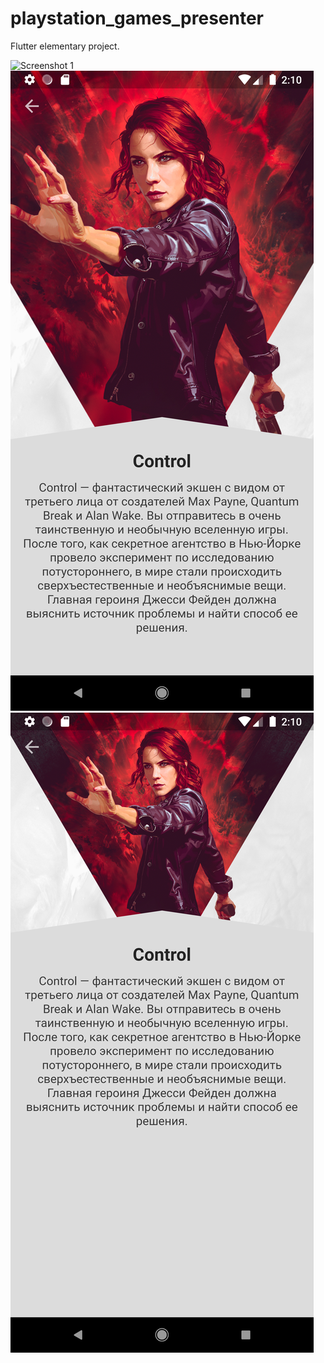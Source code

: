 # playstation_games_presenter

Flutter elementary project.

![Screenshot 1](/screenshots/screenshot1.png?raw=true)
![Screenshot 2](/screenshots/screenshot2.png?raw=true)
![Screenshot 3](/screenshots/screenshot3.png?raw=true)